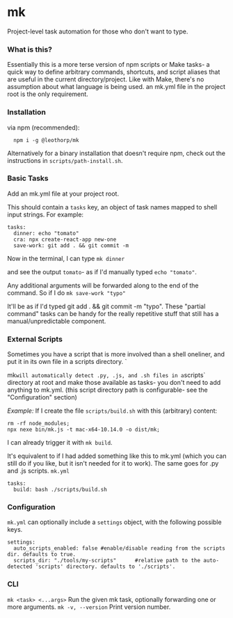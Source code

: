 # mk

Project-level task automation for those who don't want to type.

### What is this?

Essentially this is a more terse version of npm scripts or Make tasks-
a quick way to define arbitrary commands, shortcuts, and script aliases
that are useful in the current directory/project. Like with Make, there's no assumption about what language is being used. an mk.yml file in the project root is the only requirement.

### Installation

via npm (recommended):

```
  npm i -g @leothorp/mk
```

Alternatively for a binary installation that doesn't require npm, check out the instructions in `scripts/path-install.sh`.

### Basic Tasks

Add an mk.yml file at your project root.

This should contain a `tasks` key, an object of task names mapped to shell input strings. For example:

```
tasks:
  dinner: echo "tomato"
  cra: npx create-react-app new-one
  save-work: git add . && git commit -m
```

Now in the terminal, I can type
`mk dinner`

and see the output `tomato`- as if I'd manually typed `echo "tomato"`.

Any additional arguments will be forwarded along to the end of the command.
So if I do
`mk save-work "typo"`

It'll be as if I'd typed git add . && git commit -m "typo".
These "partial command" tasks can be handy for the really repetitive stuff that still has a manual/unpredictable component.

### External Scripts

Sometimes you have a script that is more involved than a
shell oneliner, and put it in its own file in a scripts directory. `

mk`will automatically detect .py, .js, and .sh files in a`scripts` directory at root and make those available as tasks- you don't need to add anything to mk.yml. (this script directory path is configurable- see the "Configuration" section)

_Example:_
If I create the file `scripts/build.sh` with this (arbitrary) content:

```
rm -rf node_modules;
npx nexe bin/mk.js -t mac-x64-10.14.0 -o dist/mk;
```

I can already trigger it with `mk build`.

It's equivalent to if I had added something like this to mk.yml (which you can still do if you like, but it isn't needed for it to work). The same goes
for .py and .js scripts.
`mk.yml`

```
tasks:
  build: bash ./scripts/build.sh
```

### Configuration

`mk.yml` can optionally include a `settings` object, with the
following possible keys.

```
settings:
  auto_scripts_enabled: false #enable/disable reading from the scripts dir. defaults to true.
  scripts_dir: "./tools/my-scripts"      #relative path to the auto-detected 'scripts' directory. defaults to './scripts'.
```

### CLI

`mk <task> <...args>` Run the given mk task, optionally forwarding
one or more arguments.
`mk -v, --version` Print version number.
